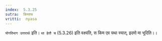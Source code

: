 ```yaml
---
index:  5.3.25
sutra:  किमश्च
vritti:  nyasa
---
```


`योगविभाग उत्तरार्थः` इति। `था हेतौ च` (5.3.26) इति वक्ष्यति, स किम एव यथा स्यात्, इदमो मा भूदिति।।

